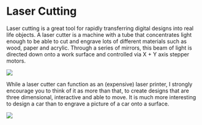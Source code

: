 # Laser Cutting

Laser cutting is a great tool for rapidly transferring digital designs into real life objects. A laser cutter is a machine with a tube that concentrates light enough to be able to cut and engrave lots of different materials such as wood, paper and acrylic. Through a series of mirrors, this beam of light is directed down onto a work surface and controlled via X + Y axis stepper motors.

![](https://cdn2.sculpteo.com/blog/wp-content/uploads/2018/06/6.jpg)

While a laser cutter can function as an \(expensive\) laser printer, I strongly encourage you to think of it as more than that, to create designs that are three dimensional, interactive and able to move. It is much more interesting to design a car than to engrave a picture of a car onto a surface.

![](https://userscontent2.emaze.com/images/d64e16a8-5f38-48bc-b282-819a2c9aed84/ba8e569d329941eeecf8e36afd7b6c7b.jpg)



